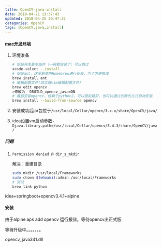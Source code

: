 ```yaml
---
title: OpenCV-java-install
date: 2018-04-21 13:37:43
updated: 2018-04-25 20:47:32
categories: OpenCV
tags: [OpenCV,java,install]
---
```


#### [mac开发环境](https://opencv-java-tutorials.readthedocs.io/en/latest/01-installing-opencv-for-java.html#install-opencv-3-x-under-macos)

1. 环境准备

   ```bash
   # 安装开发基本组件（一般都安装了）可以跳过
   xcode-select --install
   # 安装ant，这里是使用Homebrew进行安装，为了方便管理
   brew install ant
   # 编辑配置文件(其实就vim编辑配置文件)
   brew edit opencv
   >修改为 -DBUILD_opencv_java=ON
   # 最后安装opencv，依赖于python2，可以提前建好，也可以通过依赖的方式自动安装
   brew install --build-from-source opencv
   ```

2. 安装成功后jar包位于`/usr/local/Cellar/opencv/3.x.x/share/OpenCV/java/`

3. idea设置vm启动参数`-Djava.library.path=/usr/local/Cellar/opencv/3.4.3/share/OpenCV/java/`

##### 问题

1. `Permission denied @ dir_s_mkdir`

   解决：重建目录

   ```bash
   sudo mkdir /usr/local/Frameworks
   sudo chown $(whoami):admin /usr/local/Frameworks
   # 测试
   brew link python
   ```








idea+springboot+opencv3.4.1+alpine

#### 安装

由于alpine apk add opencv 运行报错，等待opencv出正式版

等待升级中。。。。。。。



opencv_java341.dll

[](http://www.voidcn.com/article/p-ksqbxwed-bnz.html)

